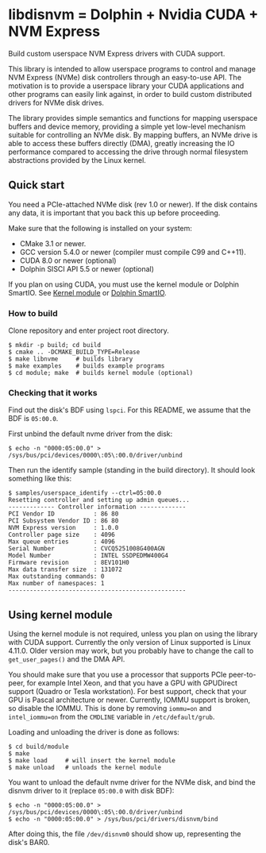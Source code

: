 libdisnvm = Dolphin + Nvidia CUDA + NVM Express
==============================================================================
Build custom userspace NVM Express drivers with CUDA support.

This library is intended to allow userspace programs to control and manage 
NVM Express (NVMe) disk controllers through an easy-to-use API. The motivation 
is to provide a userspace library your CUDA applications and other programs 
can easily link against, in order to build custom distributed drivers for 
NVMe disk drives.

The library provides simple semantics and functions for mapping userspace
buffers and device memory, providing a simple yet low-level mechanism suitable
for controlling an NVMe disk. By mapping buffers, an NVMe drive is able to 
access these buffers directly (DMA), greatly increasing the IO performance
compared to accessing the drive through normal filesystem abstractions 
provided by the Linux kernel.



Quick start
------------------------------------------------------------------------------
You need a PCIe-attached NVMe disk (rev 1.0 or newer). If the disk contains 
any data, it is important that you back this up before proceeding.

Make sure that the following is installed on your system:
  * CMake 3.1 or newer.
  * GCC version 5.4.0 or newer (compiler must compile C99 and C++11).
  * CUDA 8.0 or newer (optional)
  * Dolphin SISCI API 5.5 or newer (optional)

If you plan on using CUDA, you must use the kernel module or Dolphin SmartIO.
See [Kernel module](#using-kernel-module) or [Dolphin SmartIO](#dolphin-smartio).

### How to build ###
Clone repository and enter project root directory.
```
$ mkdir -p build; cd build
$ cmake .. -DCMAKE_BUILD_TYPE=Release
$ make libnvme     # builds library
$ make examples    # builds example programs
$ cd module; make  # builds kernel module (optional)
```

### Checking that it works ###
Find out the disk's BDF using `lspci`. For this README, we assume that the
BDF is `05:00.0`.

First unbind the default nvme driver from the disk:
```
$ echo -n "0000:05:00.0" > /sys/bus/pci/devices/0000\:05\:00.0/driver/unbind
```

Then run the identify sample (standing in the build directory). It should
look something like this:
```
$ samples/userspace_identify --ctrl=05:00.0
Resetting controller and setting up admin queues...
------------- Controller information -------------
PCI Vendor ID           : 86 80
PCI Subsystem Vendor ID : 86 80
NVM Express version     : 1.0.0
Controller page size    : 4096
Max queue entries       : 4096
Serial Number           : CVCQ5251008G400AGN
Model Number            : INTEL SSDPEDMW400G4
Firmware revision       : 8EV101H0
Max data transfer size  : 131072
Max outstanding commands: 0
Max number of namespaces: 1
--------------------------------------------------
```


Using kernel module
------------------------------------------------------------------------------
Using the kernel module is not required, unless you plan on using the 
library with CUDA support.
Currently the only version of Linux supported is Linux 4.11.0. Older version
may work, but you probably have to change the call to `get_user_pages()`
and the DMA API.

You should make sure that you use a processor that supports PCIe peer-to-peer,
for example Intel Xeon, and that you have a GPU with GPUDirect support (Quadro
or Tesla workstation). For best support, check that your GPU is Pascal 
architecture or newer. Currently, IOMMU support is broken, so disable the
IOMMU. This is done by removing `iommu=on` and `intel_iommu=on` from the `CMDLINE`
variable in `/etc/default/grub`. 

Loading and unloading the driver is done as follows:
```
$ cd build/module
$ make
$ make load     # will insert the kernel module
$ make unload   # unloads the kernel module
```

You want to unload the default nvme driver for the NVMe disk, and bind 
the disnvm driver to it (replace `05:00.0` with disk BDF):
```
$ echo -n "0000:05:00.0" > /sys/bus/pci/devices/0000\:05\:00.0/driver/unbind
$ echo -n "0000:05:00.0" > /sys/bus/pci/drivers/disnvm/bind
```

After doing this, the file `/dev/disnvm0` should show up, representing the
disk's BAR0.
